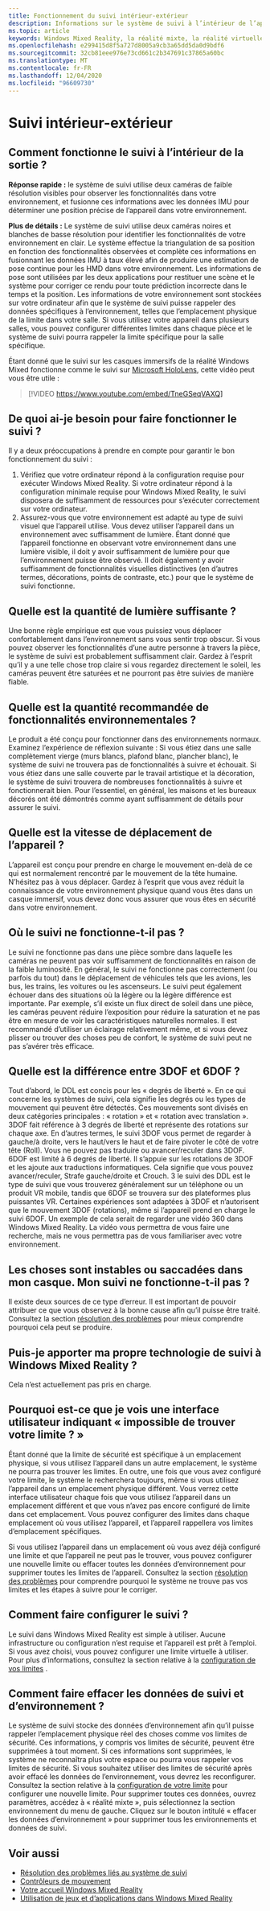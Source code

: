 ```yaml
---
title: Fonctionnement du suivi intérieur-extérieur
description: Informations sur le système de suivi à l’intérieur de l’appareil photo, utilisé dans les casques de Windows Mixed Reality.
ms.topic: article
keywords: Windows Mixed Reality, la réalité mixte, la réalité virtuelle, VR, MR, Inside-Out, Inside Out, Tracking, Camera
ms.openlocfilehash: e299415d8f5a727d8005a9cb3a65dd5da0d9bdf6
ms.sourcegitcommit: 32cb81eee976e73cd661c2b347691c37865a60bc
ms.translationtype: MT
ms.contentlocale: fr-FR
ms.lasthandoff: 12/04/2020
ms.locfileid: "96609730"
---
```

# <a name="inside-out-tracking"></a>Suivi intérieur-extérieur

## <a name="how-does-inside-out-tracking-work"></a>Comment fonctionne le suivi à l’intérieur de la sortie ?

**Réponse rapide :** le système de suivi utilise deux caméras de faible résolution visibles pour observer les fonctionnalités dans votre environnement, et fusionne ces informations avec les données IMU pour déterminer une position précise de l’appareil dans votre environnement.

**Plus de détails :** Le système de suivi utilise deux caméras noires et blanches de basse résolution pour identifier les fonctionnalités de votre environnement en clair. Le système effectue la triangulation de sa position en fonction des fonctionnalités observées et complète ces informations en fusionnant les données IMU à taux élevé afin de produire une estimation de pose continue pour les HMD dans votre environnement. Les informations de pose sont utilisées par les deux applications pour restituer une scène et le système pour corriger ce rendu pour toute prédiction incorrecte dans le temps et la position. Les informations de votre environnement sont stockées sur votre ordinateur afin que le système de suivi puisse rappeler des données spécifiques à l’environnement, telles que l’emplacement physique de la limite dans votre salle. Si vous utilisez votre appareil dans plusieurs salles, vous pouvez configurer différentes limites dans chaque pièce et le système de suivi pourra rappeler la limite spécifique pour la salle spécifique.

Étant donné que le suivi sur les casques immersifs de la réalité Windows Mixed fonctionne comme le suivi sur [Microsoft HoloLens](https://www.microsoft.com/en-us/hololens), cette vidéo peut vous être utile :

>[!VIDEO https://www.youtube.com/embed/TneGSeqVAXQ]

## <a name="what-do-i-need-to-make-tracking-work-well"></a>De quoi ai-je besoin pour faire fonctionner le suivi ?

Il y a deux préoccupations à prendre en compte pour garantir le bon fonctionnement du suivi :
1. Vérifiez que votre ordinateur répond à la configuration requise pour exécuter Windows Mixed Reality. Si votre ordinateur répond à la configuration minimale requise pour Windows Mixed Reality, le suivi disposera de suffisamment de ressources pour s’exécuter correctement sur votre ordinateur.
2. Assurez-vous que votre environnement est adapté au type de suivi visuel que l’appareil utilise. Vous devez utiliser l’appareil dans un environnement avec suffisamment de lumière. Étant donné que l’appareil fonctionne en observant votre environnement dans une lumière visible, il doit y avoir suffisamment de lumière pour que l’environnement puisse être observé. Il doit également y avoir suffisamment de fonctionnalités visuelles distinctives (en d’autres termes, décorations, points de contraste, etc.) pour que le système de suivi fonctionne.

## <a name="how-much-light-is-enough-light"></a>Quelle est la quantité de lumière suffisante ?

Une bonne règle empirique est que vous puissiez vous déplacer confortablement dans l’environnement sans vous sentir trop obscur. Si vous pouvez observer les fonctionnalités d’une autre personne à travers la pièce, le système de suivi est probablement suffisamment clair. Gardez à l’esprit qu’il y a une telle chose trop claire si vous regardez directement le soleil, les caméras peuvent être saturées et ne pourront pas être suivies de manière fiable. 

## <a name="what-is-the-recommended-amount-of-environmental-features"></a>Quelle est la quantité recommandée de fonctionnalités environnementales ?

Le produit a été conçu pour fonctionner dans des environnements normaux. Examinez l’expérience de réflexion suivante : Si vous étiez dans une salle complètement vierge (murs blancs, plafond blanc, plancher blanc), le système de suivi ne trouvera pas de fonctionnalités à suivre et échouait. Si vous étiez dans une salle couverte par le travail artistique et la décoration, le système de suivi trouvera de nombreuses fonctionnalités à suivre et fonctionnerait bien. Pour l’essentiel, en général, les maisons et les bureaux décorés ont été démontrés comme ayant suffisamment de détails pour assurer le suivi.

## <a name="how-fast-can-i-move-with-the-device"></a>Quelle est la vitesse de déplacement de l’appareil ?

L’appareil est conçu pour prendre en charge le mouvement en-delà de ce qui est normalement rencontré par le mouvement de la tête humaine. N’hésitez pas à vous déplacer. Gardez à l’esprit que vous avez réduit la connaissance de votre environnement physique quand vous êtes dans un casque immersif, vous devez donc vous assurer que vous êtes en sécurité dans votre environnement.

## <a name="where-will-tracking-not-work"></a>Où le suivi ne fonctionne-t-il pas ?

Le suivi ne fonctionne pas dans une pièce sombre dans laquelle les caméras ne peuvent pas voir suffisamment de fonctionnalités en raison de la faible luminosité. En général, le suivi ne fonctionne pas correctement (ou parfois du tout) dans le déplacement de véhicules tels que les avions, les bus, les trains, les voitures ou les ascenseurs. Le suivi peut également échouer dans des situations où la légère ou la légère différence est importante. Par exemple, s’il existe un flux direct de soleil dans une pièce, les caméras peuvent réduire l’exposition pour réduire la saturation et ne pas être en mesure de voir les caractéristiques naturelles normales. Il est recommandé d’utiliser un éclairage relativement même, et si vous devez plisser ou trouver des choses peu de confort, le système de suivi peut ne pas s’avérer très efficace. 

## <a name="what-is-the-difference-between-3dof-and-6dof"></a>Quelle est la différence entre 3DOF et 6DOF ?

Tout d’abord, le DDL est concis pour les « degrés de liberté ». En ce qui concerne les systèmes de suivi, cela signifie les degrés ou les types de mouvement qui peuvent être détectés. Ces mouvements sont divisés en deux catégories principales : « rotation » et « rotation avec translation ». 3DOF fait référence à 3 degrés de liberté et représente des rotations sur chaque axe. En d’autres termes, le suivi 3DOF vous permet de regarder à gauche/à droite, vers le haut/vers le haut et de faire pivoter le côté de votre tête (Roll). Vous ne pouvez pas traduire ou avancer/reculer dans 3DOF. 6DOF est limité à 6 degrés de liberté. Il s’appuie sur les rotations de 3DOF et les ajoute aux traductions informatiques. Cela signifie que vous pouvez avancer/reculer, Strafe gauche/droite et Crouch. 3 le suivi des DDL est le type de suivi que vous trouverez généralement sur un téléphone ou un produit VR mobile, tandis que 6DOF se trouvera sur des plateformes plus puissantes VR. Certaines expériences sont adaptées à 3DOF et n’autorisent que le mouvement 3DOF (rotations), même si l’appareil prend en charge le suivi 6DOF. Un exemple de cela serait de regarder une vidéo 360 dans Windows Mixed Reality. La vidéo vous permettra de vous faire une recherche, mais ne vous permettra pas de vous familiariser avec votre environnement.

## <a name="things-are-jittering-or-stuttering-in-my-headset-is-my-tracking-not-working"></a>Les choses sont instables ou saccadées dans mon casque. Mon suivi ne fonctionne-t-il pas ?

Il existe deux sources de ce type d’erreur. Il est important de pouvoir attribuer ce que vous observez à la bonne cause afin qu’il puisse être traité. Consultez la section [résolution des problèmes](tracking.md) pour mieux comprendre pourquoi cela peut se produire.

## <a name="can-i-bring-my-own-tracking-technology-to-windows-mixed-reality"></a>Puis-je apporter ma propre technologie de suivi à Windows Mixed Reality ?

Cela n’est actuellement pas pris en charge.

## <a name="why-do-i-see-ui-that-says-cant-find-your-boundary"></a>Pourquoi est-ce que je vois une interface utilisateur indiquant « impossible de trouver votre limite ? »

Étant donné que la limite de sécurité est spécifique à un emplacement physique, si vous utilisez l’appareil dans un autre emplacement, le système ne pourra pas trouver les limites. En outre, une fois que vous avez configuré votre limite, le système le recherchera toujours, même si vous utilisez l’appareil dans un emplacement physique différent. Vous verrez cette interface utilisateur chaque fois que vous utilisez l’appareil dans un emplacement différent et que vous n’avez pas encore configuré de limite dans cet emplacement. Vous pouvez configurer des limites dans chaque emplacement où vous utilisez l’appareil, et l’appareil rappellera vos limites d’emplacement spécifiques.

Si vous utilisez l’appareil dans un emplacement où vous avez déjà configuré une limite et que l’appareil ne peut pas le trouver, vous pouvez configurer une nouvelle limite ou effacer toutes les données d’environnement pour supprimer toutes les limites de l’appareil. Consultez la section [résolution des problèmes](tracking.md) pour comprendre pourquoi le système ne trouve pas vos limites et les étapes à suivre pour le corriger.

## <a name="how-do-i-set-up-tracking"></a>Comment faire configurer le suivi ?

Le suivi dans Windows Mixed Reality est simple à utiliser. Aucune infrastructure ou configuration n’est requise et l’appareil est prêt à l’emploi. Si vous avez choisi, vous pouvez configurer une limite virtuelle à utiliser. Pour plus d’informations, consultez la section relative à la [configuration de vos limites](set-up-windows-mixed-reality.md#set-up-your-room-boundary) .

## <a name="how-do-i-clear-tracking-and-environment-data"></a>Comment faire effacer les données de suivi et d’environnement ?

Le système de suivi stocke des données d’environnement afin qu’il puisse rappeler l’emplacement physique réel des choses comme vos limites de sécurité. Ces informations, y compris vos limites de sécurité, peuvent être supprimées à tout moment. Si ces informations sont supprimées, le système ne reconnaîtra plus votre espace ou pourra vous rappeler vos limites de sécurité. Si vous souhaitez utiliser des limites de sécurité après avoir effacé les données de l’environnement, vous devrez les reconfigurer. Consultez la section relative à la [configuration de votre limite](set-up-windows-mixed-reality.md#set-up-your-room-boundary) pour configurer une nouvelle limite. Pour supprimer toutes ces données, ouvrez paramètres, accédez à « réalité mixte », puis sélectionnez la section environnement du menu de gauche. Cliquez sur le bouton intitulé « effacer les données d’environnement » pour supprimer tous les environnements et données de suivi.

## <a name="see-also"></a>Voir aussi
* [Résolution des problèmes liés au système de suivi](tracking.md)
* [Contrôleurs de mouvement](controllers-in-wmr.md)
* [Votre accueil Windows Mixed Reality](your-mixed-reality-home.md)
* [Utilisation de jeux et d’applications dans Windows Mixed Reality](using-games-and-apps-in-windows-mixed-reality.md)

